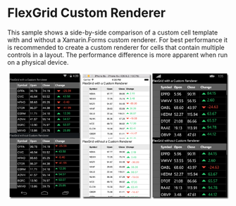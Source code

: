 FlexGrid Custom Renderer
========================

This sample shows a side-by-side comparison of a custom cell template with and without a Xamarin.Forms custom renderer. For best performance it is recommended to create a custom renderer for cells that contain multiple controls in a layout. The performance difference is more apparent when run on a physical device.

![](Screenshot.png)